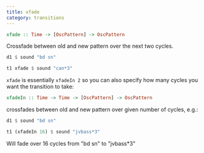 ```yaml
---
title: xfade
category: transitions
---
```


```haskell
xfade :: Time -> [OscPattern] -> OscPattern
```

Crossfade between old and new pattern over the next two cycles.

```haskell
d1 $ sound "bd sn"

t1 xfade $ sound "can*3"
```

`xfade` is essentially `xfadeIn 2` so you can also specify how many cycles you want the transition to take:


```haskell
xfadeIn :: Time -> Time -> [OscPattern] -> OscPattern
```

crossfades between old and new pattern over given number of cycles, e.g.:

```haskell
d1 $ sound "bd sn"

t1 (xfadeIn 16) $ sound "jvbass*3"
```

Will fade over 16 cycles from "bd sn" to "jvbass*3"
